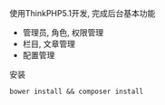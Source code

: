 使用ThinkPHP5.1开发, 完成后台基本功能

+ 管理员, 角色, 权限管理
+ 栏目, 文章管理
+ 配置管理

安装

~~~
bower install && composer install
~~~
